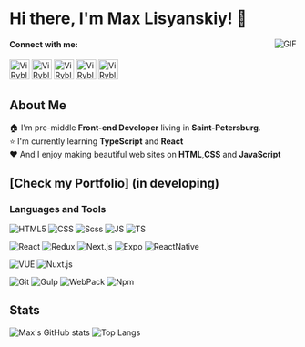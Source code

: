 # Hi there, I'm **Max Lisyanskiy**! 👋

<img align="right" alt="GIF"  src="https://media.giphy.com/media/l0MYzwTebntNEii4M/giphy.gif" />

#### Connect with me:
<a href="https://vk.com/maxlisyanskiy" target="_blank"><img height="35px" src="https://camo.githubusercontent.com/26be819fcce90f75668efeb7a432b969dcc35a1e4478149c3fcd48fda5b457c3/68747470733a2f2f6564656e742e6769746875622e696f2f537570657254696e7949636f6e732f696d616765732f7376672f766b2e737667" alt="ViRyblakin Vk"></a>  <a href="https://www.instagram.com/rybalkinvi/?hl=ru" target="_blank"><img height="35px" src="https://camo.githubusercontent.com/c9dacf0f25a1489fdbc6c0d2b41cda58b77fa210a13a886d6f99e027adfbd358/68747470733a2f2f6564656e742e6769746875622e696f2f537570657254696e7949636f6e732f696d616765732f7376672f696e7374616772616d2e737667" alt="ViRyblakin Insatgram"></a> <a href="https://www.linkedin.com/in/%D0%B2%D0%B8%D1%82%D0%B0%D0%BB%D0%B8%D0%B9-%D1%80%D1%8B%D0%B1%D0%B0%D0%BB%D0%BA%D0%B8%D0%BD-b3b470207/" target="_blank"><img height="35px" src="https://camo.githubusercontent.com/c8a9c5b414cd812ad6a97a46c29af67239ddaeae08c41724ff7d945fb4c047e5/68747470733a2f2f6564656e742e6769746875622e696f2f537570657254696e7949636f6e732f696d616765732f7376672f6c696e6b6564696e2e737667" alt="ViRyblakin Linkedin"></a>  <a href="https://t.me/ViRybalkin" target="_blank"><img height="35px" src="https://camo.githubusercontent.com/f4b401dd7cd9b7840fd31acafd49e151a80e4c9600bf219934461b96dd98e013/68747470733a2f2f6564656e742e6769746875622e696f2f537570657254696e7949636f6e732f696d616765732f7376672f74656c656772616d2e737667" alt="ViRyblakin Telegram"></a>  <a href="mailto:kinjeks@gmail.com" target="_blank"><img height="35px" src="https://camo.githubusercontent.com/4a3dd8d10a27c272fd04b2ce8ed1a130606f95ea6a76b5e19ce8b642faa18c27/68747470733a2f2f6564656e742e6769746875622e696f2f537570657254696e7949636f6e732f696d616765732f7376672f676d61696c2e737667" alt="ViRyblakin Gmail"></a> 

## About Me
🏠 I'm pre-middle **Front-end Developer**  living in **Saint-Petersburg**.   
⭐  I'm currently learning **TypeScript** and **React**   
❤️ And I enjoy making  beautiful web sites on **HTML**,**CSS** and **JavaScript** 

<!--  ## [Check my Portfolio](https://virybalkin.github.io/MyPortfolio/dist/) -->
 ## [Check my Portfolio] (in developing)

### Languages and Tools    
![HTML5](https://img.shields.io/badge/-HTML5-090909?style=plastic&logo=html5)
![CSS](https://img.shields.io/badge/-CSS-090909?style=plastic&logo=css3)
![Scss](https://img.shields.io/badge/-Scss-090909?style=plastic&logo=Sass)
![JS](https://img.shields.io/badge/-JS-090909?style=plastic&logo=javascript)
![TS](https://img.shields.io/badge/-TS-090909?style=plastic&logo=TypeScript) 

![React](https://img.shields.io/badge/-React-090909?style=plastic&logo=react)
![Redux](https://img.shields.io/badge/-Redux-090909?style=plastic&logo=Redux)
![Next.js](https://img.shields.io/badge/-Next.js-090909?style=plastic&logo=Next.js)
![Expo](https://img.shields.io/badge/-Expo-090909?style=plastic&logo=Expo)
![ReactNative](https://img.shields.io/badge/-ReactNative-090909?style=plastic&logo=React)

![VUE](https://img.shields.io/badge/-Vue-090909?style=plastic&logo=vue.js) 
![Nuxt.js](https://img.shields.io/badge/-Nuxt.js-090909?style=plastic&logo=Nuxt.js) 

![Git](https://img.shields.io/badge/-Git-090909?style=plastic&logo=git)
![Gulp](https://img.shields.io/badge/-Gulp-090909?style=plastic&logo=gulp)
![WebPack](https://img.shields.io/badge/-WebPack-090909?style=plastic&logo=webpack)
![Npm](https://img.shields.io/badge/-NPM-090909?style=plastic&logo=npm)


## Stats
![Max's GitHub stats](https://github-readme-stats.vercel.app/api?username=MaxLisyanskiy&show_icons=true&theme=radical) 
![Top Langs](https://github-readme-stats.vercel.app/api/top-langs/?username=MaxLisyanskiy&layout=compact&theme=radical)
